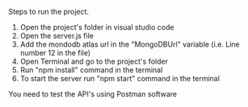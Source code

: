 Steps to run the project.

1. Open the project's folder in visual studio code
2. Open the server.js file
3. Add the mondodb atlas url in the "MongoDBUrl" variable (i.e. Line number 12 in the file)
4. Open Terminal and go to the project's folder
5. Run "npm install" command in the terminal
6. To start the server run "npm start" command in the terminal

You need to test the API's using Postman software
